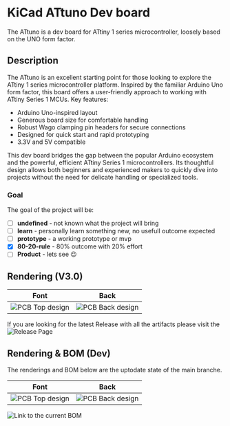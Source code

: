 # KiCad ATtuno Dev board

The ATtuno is a dev board for ATtiny 1 series microcontroller, loosely based on the UNO form factor. 

## Description

The ATtuno is an excellent starting point for those looking to explore the ATtiny 1 series microcontroller platform. 
Inspired by the familiar Arduino Uno form factor, this board offers a user-friendly approach to working with ATtiny Series 1 MCUs.
Key features:

- Arduino Uno-inspired layout
- Generous board size for comfortable handling
- Robust Wago clamping pin headers for secure connections
- Designed for quick start and rapid prototyping
- 3.3V and 5V compatible

This dev board bridges the gap between the popular Arduino ecosystem and the powerful, efficient ATtiny Series 1 microcontrollers. 
Its thoughtful design allows both beginners and experienced makers to quickly dive into projects without the need for delicate handling or specialized tools.

### Goal

The goal of the project will be:
- [ ] **undefined** - not known what the project will bring 
- [ ] **learn** - personally learn something new, no usefull outcome expected
- [ ] **prototype** - a working prototype or mvp
- [x] **80-20-rule** - 80% outcome with 20% effort
- [ ] **Product** - lets see :wink:

## Rendering (V3.0)

|     Font      |     Back      |
| ------------- | ------------- |
|![PCB Top design](https://github.com/42CrMo4/P00E_ATtuno/releases/download/v3.0/P00E_ATtuno_v3.0_PCBdraw_Top.png)|![PCB Back design](https://github.com/42CrMo4/P00E_ATtuno/releases/download/v3.0/P00E_ATtuno_v3.0_PCBdraw_Back.png)|

If you are looking for the latest Release with all the artifacts please visit the ![Release Page](https://github.com/42CrMo4/P00E_ATtuno/releases)

## Rendering & BOM (Dev)

The renderings and BOM below are the uptodate state of the main branche.

| Font                                                                    | Back                                                                      |
|-------------------------------------------------------------------------|---------------------------------------------------------------------------|
| ![PCB Top design](../../blob/documentation/Fabrication/PCBdraw_Top.png) | ![PCB Back design](../../blob/documentation/Fabrication/PCBdraw_Back.png) |

![Link to the current BOM](../../tree/documentation/Fabrication/BoM)
